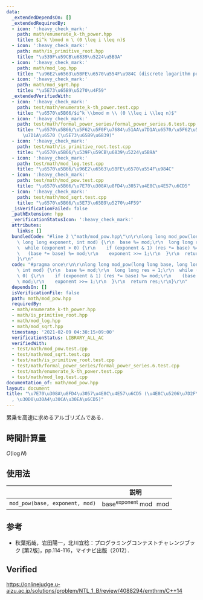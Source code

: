 ```yaml
---
data:
  _extendedDependsOn: []
  _extendedRequiredBy:
  - icon: ':heavy_check_mark:'
    path: math/enumerate_k-th_power.hpp
    title: $i^k \bmod m \ (0 \leq i \leq n)$
  - icon: ':heavy_check_mark:'
    path: math/is_primitive_root.hpp
    title: "\u539F\u59CB\u6839\u5224\u5B9A"
  - icon: ':heavy_check_mark:'
    path: math/mod_log.hpp
    title: "\u96E2\u6563\u5BFE\u6570\u554F\u984C (discrete logarithm problem)"
  - icon: ':heavy_check_mark:'
    path: math/mod_sqrt.hpp
    title: "\u5E73\u65B9\u5270\u4F59"
  _extendedVerifiedWith:
  - icon: ':heavy_check_mark:'
    path: test/math/enumerate_k-th_power.test.cpp
    title: "\u6570\u5B66/$i^k \\bmod m \\ (0 \\leq i \\leq n)$"
  - icon: ':heavy_check_mark:'
    path: test/math/formal_power_series/formal_power_series.6.test.cpp
    title: "\u6570\u5B66/\u5F62\u5F0F\u7684\u51AA\u7D1A\u6570/\u5F62\u5F0F\u7684\u51AA\
      \u7D1A\u6570 (\u5E73\u65B9\u6839)"
  - icon: ':heavy_check_mark:'
    path: test/math/is_primitive_root.test.cpp
    title: "\u6570\u5B66/\u539F\u59CB\u6839\u5224\u5B9A"
  - icon: ':heavy_check_mark:'
    path: test/math/mod_log.test.cpp
    title: "\u6570\u5B66/\u96E2\u6563\u5BFE\u6570\u554F\u984C"
  - icon: ':heavy_check_mark:'
    path: test/math/mod_pow.test.cpp
    title: "\u6570\u5B66/\u7E70\u308A\u8FD4\u3057\u4E8C\u4E57\u6CD5"
  - icon: ':heavy_check_mark:'
    path: test/math/mod_sqrt.test.cpp
    title: "\u6570\u5B66/\u5E73\u65B9\u5270\u4F59"
  _isVerificationFailed: false
  _pathExtension: hpp
  _verificationStatusIcon: ':heavy_check_mark:'
  attributes:
    links: []
  bundledCode: "#line 2 \"math/mod_pow.hpp\"\n\r\nlong long mod_pow(long long base,\
    \ long long exponent, int mod) {\r\n  base %= mod;\r\n  long long res = 1;\r\n\
    \  while (exponent > 0) {\r\n    if (exponent & 1) (res *= base) %= mod;\r\n \
    \   (base *= base) %= mod;\r\n    exponent >>= 1;\r\n  }\r\n  return res;\r\n\
    }\r\n"
  code: "#pragma once\r\n\r\nlong long mod_pow(long long base, long long exponent,\
    \ int mod) {\r\n  base %= mod;\r\n  long long res = 1;\r\n  while (exponent >\
    \ 0) {\r\n    if (exponent & 1) (res *= base) %= mod;\r\n    (base *= base) %=\
    \ mod;\r\n    exponent >>= 1;\r\n  }\r\n  return res;\r\n}\r\n"
  dependsOn: []
  isVerificationFile: false
  path: math/mod_pow.hpp
  requiredBy:
  - math/enumerate_k-th_power.hpp
  - math/is_primitive_root.hpp
  - math/mod_log.hpp
  - math/mod_sqrt.hpp
  timestamp: '2021-02-09 04:38:15+09:00'
  verificationStatus: LIBRARY_ALL_AC
  verifiedWith:
  - test/math/mod_pow.test.cpp
  - test/math/mod_sqrt.test.cpp
  - test/math/is_primitive_root.test.cpp
  - test/math/formal_power_series/formal_power_series.6.test.cpp
  - test/math/enumerate_k-th_power.test.cpp
  - test/math/mod_log.test.cpp
documentation_of: math/mod_pow.hpp
layout: document
title: "\u7E70\u308A\u8FD4\u3057\u4E8C\u4E57\u6CD5 (\u4E8C\u5206\u7D2F\u4E57\u6CD5\
  , \u30D0\u30A4\u30CA\u30EA\u6CD5)"
---
```


累乗を高速に求めるアルゴリズムである．


## 時間計算量

$O(\log{N})$


## 使用法

||説明|
|:--:|:--:|
|`mod_pow(base, exponent, mod)`|$\mathrm{base}^{\mathrm{exponent}} \bmod \ \mathrm{mod}$|


## 参考

- 秋葉拓哉，岩田陽一，北川宜稔：プログラミングコンテストチャレンジブック \[第2版\]，pp.114-116，マイナビ出版（2012）．


## Verified

https://onlinejudge.u-aizu.ac.jp/solutions/problem/NTL_1_B/review/4088294/emthrm/C++14
